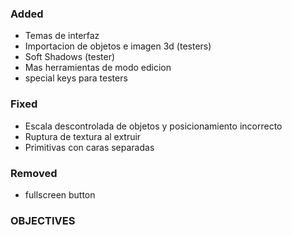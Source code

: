 ### Added
- Temas de interfaz
- Importacion de objetos e imagen 3d (testers)
- Soft Shadows (tester)
- Mas herramientas de modo edicion
- special keys para testers

### Fixed
- Escala descontrolada de objetos y posicionamiento incorrecto
- Ruptura de textura al extruir
- Primitivas con caras separadas

### Removed
- fullscreen button


### OBJECTIVES